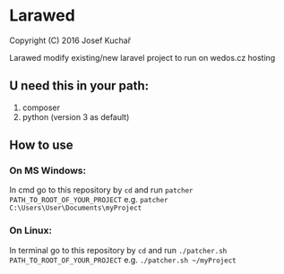 # Larawed
Copyright (C) 2016 Josef Kuchař

Larawed modify existing/new laravel project to run on wedos.cz hosting
## U need this in your path:
1. composer
2. python (version 3 as default)

## How to use
### On MS Windows:
In cmd go to this repository by `cd` and run `patcher PATH_TO_ROOT_OF_YOUR_PROJECT`
e.g. `patcher C:\Users\User\Documents\myProject`

### On Linux:
In terminal go to this repository by `cd` and run `./patcher.sh PATH_TO_ROOT_OF_YOUR_PROJECT`
e.g. `./patcher.sh ~/myProject`
